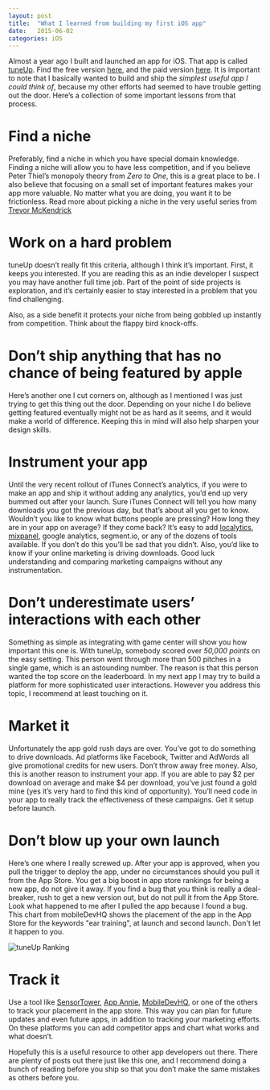 ```yaml
---
layout: post
title:  "What I learned from building my first iOS app"
date:   2015-06-02
categories: iOS
---
```

Almost a year ago I built and launched an app for iOS. That app is called [tuneUp](https://itunes.apple.com/us/app/tuneup-lite-intonation-ear/id884607905?mt=8). Find the free version [here](https://itunes.apple.com/us/app/tuneup-lite-intonation-ear/id884607905?mt=8), and the paid version [here](https://itunes.apple.com/us/app/tuneup-pro-intonation-ear/id968587287?mt=8). It is important to note that I basically wanted to build and ship the *simplest useful app I could think of*, because my other efforts had seemed to have trouble getting out the door. Here’s a collection of some important lessons from that process.

Find a niche
============

Preferably, find a niche in which you have special domain knowledge. Finding a niche will allow you to have less competition, and if you believe Peter Thiel’s monopoly theory from *Zero to One*, this is a great place to be. I also believe that focusing on a small set of important features makes your app more valuable. No matter what you are doing, you want it to be frictionless. Read more about picking a niche in the very useful series from [Trevor McKendrick](http://www.trevormckendrick.com/how-to-find-a-profitable-niche-part-2/)

Work on a hard problem
============

tuneUp doesn’t really fit this criteria, although I think it’s important. First, it keeps you interested. If you are reading this as an indie developer I suspect you may have another full time job. Part of the point of side projects is exploration, and it’s certainly easier to stay interested in a problem that you find challenging. 

Also, as a side benefit it protects your niche from being gobbled up instantly from competition. Think about the flappy bird knock-offs.

Don’t ship anything that has no chance of being featured by apple
============

Here’s another one I cut corners on, although as I mentioned I was just trying to get this thing out the door. Depending on your niche I do believe getting featured eventually might not be as hard as it seems, and it would make a world of difference. Keeping this in mind will also help sharpen your design skills.

Instrument your app
============

Until the very recent rollout of iTunes Connect’s analytics, if you were to make an app and ship it without adding any analytics, you’d end up very bummed out after your launch. Sure iTunes Connect will tell you how many downloads you got the previous day, but that’s about all you get to know. Wouldn’t you like to know what buttons people are pressing? How long they are in your app on average? If they come back? It’s easy to add [localytics](http://www.localytics.com/), [mixpanel](www.mixpanel.com/), google analytics, segment.io, or any of the dozens of tools available. If you don’t do this you’ll be sad that you didn’t. Also, you’d like to know if your online marketing is driving downloads. Good luck understanding and comparing marketing campaigns without any instrumentation. 

Don’t underestimate users’ interactions with each other
============

Something as simple as integrating with game center will show you how important this one is. With tuneUp, somebody scored over *50,000 points* on the easy setting. This person went through more than 500 pitches in a single game, which is an astounding number. The reason is that this person wanted the top score on the leaderboard. In my next app I may try to build a platform for more sophisticated user interactions. However you address this topic, I recommend at least touching on it.

Market it
============

Unfortunately the app gold rush days are over. You’ve got to do something to drive downloads. Ad platforms like Facebook, Twitter and AdWords all give promotional credits for new users. Don’t throw away free money. Also, this is another reason to instrument your app. If you are able to pay $2 per download on average and make $4 per download, you’ve just found a gold mine (yes it’s very hard to find this kind of opportunity). You’ll need code in your app to really track the effectiveness of these campaigns. Get it setup before launch.

Don’t blow up your own launch
============

Here’s one where I really screwed up. After your app is approved, when you pull the trigger to deploy the app, under no circumstances should you pull it from the App Store. You get a big boost in app store rankings for being a new app, do not give it away. If you find a bug that you think is really a deal-breaker, rush to get a new version out, but do not pull it from the App Store. Look what happened to me after I pulled the app because I found a bug. This chart from mobileDevHQ  shows the placement of the app in the App Store for the keywords "ear training", at launch and second launch. Don't let it happen to you.

![tuneUp Ranking]({{site.url}}/assets/images/app-store-ranking.png "Launch ranking before pulling tuneUp")

Track it
============

Use a tool like [SensorTower](https://sensortower.com/), [App Annie](https://www.appannie.com/), [MobileDevHQ](https://www.mobiledevhq.com/), or one of the others to track your placement in the app store. This way you can plan for future updates and even future apps, in addition to tracking your marketing efforts. On these platforms you can add competitor apps and chart what works and what doesn’t.

Hopefully this is a useful resource to other app developers out there. There are plenty of posts out there just like this one, and I recommend doing a bunch of reading before you ship so that you don’t make the same mistakes as others before you.
